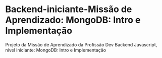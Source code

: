 # Backend-iniciante-Missão de Aprendizado: MongoDB: Intro e Implementação
Projeto da Missão de Aprendizado da Profissão Dev Backend Javascript, nível iniciante: MongoDB: Intro e Implementação

